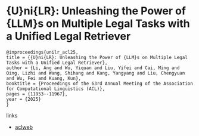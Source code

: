 # {U}ni{LR}: Unleashing the Power of {LLM}s on Multiple Legal Tasks with a Unified Legal Retriever

```
@inproceedings{unilr_acl25,
title = {{U}ni{LR}: Unleashing the Power of {LLM}s on Multiple Legal Tasks with a Unified Legal Retriever},
author = {Li, Ang and Wu, Yiquan and Liu, Yifei and Cai, Ming and Qing, Lizhi and Wang, Shihang and Kang, Yangyang and Liu, Chengyuan and Wu, Fei and Kuang, Kun},
booktitle = {Proceedings of the 63rd Annual Meeting of the Association for Computational Linguistics (ACL)},
pages = {11953--11967},
year = {2025}
}
```

links
- [aclweb](https://aclanthology.org/2025.acl-long.584/)
